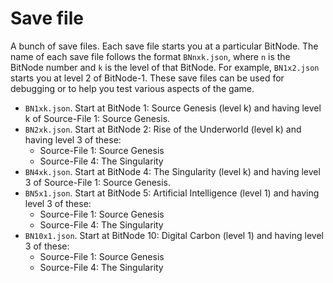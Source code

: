# Save file

A bunch of save files. Each save file starts you at a particular BitNode. The
name of each save file follows the format `BNnxk.json`, where `n` is the BitNode
number and `k` is the level of that BitNode. For example, `BN1x2.json` starts
you at level 2 of BitNode-1. These save files can be used for debugging or to
help you test various aspects of the game.

- `BN1xk.json`. Start at BitNode 1: Source Genesis (level k) and having level
  k of Source-File 1: Source Genesis.
- `BN2xk.json`. Start at BitNode 2: Rise of the Underworld (level k) and
  having level 3 of these:
  - Source-File 1: Source Genesis
  - Source-File 4: The Singularity
- `BN4xk.json`. Start at BitNode 4: The Singularity (level k) and having level
  3 of Source-File 1: Source Genesis.
- `BN5x1.json`. Start at BitNode 5: Artificial Intelligence (level 1) and
  having level 3 of these:
  - Source-File 1: Source Genesis
  - Source-File 4: The Singularity
- `BN10x1.json`. Start at BitNode 10: Digital Carbon (level 1) and having
  level 3 of these:
  - Source-File 1: Source Genesis
  - Source-File 4: The Singularity
